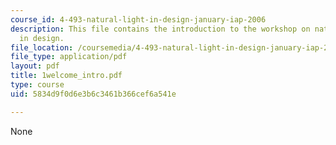 ```yaml
---
course_id: 4-493-natural-light-in-design-january-iap-2006
description: This file contains the introduction to the workshop on natural light
  in design.
file_location: /coursemedia/4-493-natural-light-in-design-january-iap-2006/5834d9f0d6e3b6c3461b366cef6a541e_1welcome_intro.pdf
file_type: application/pdf
layout: pdf
title: 1welcome_intro.pdf
type: course
uid: 5834d9f0d6e3b6c3461b366cef6a541e

---
```

None